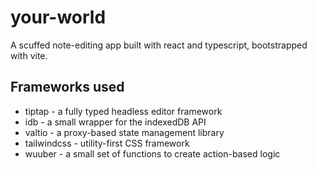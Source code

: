 # your-world
A scuffed note-editing app built with react and typescript, bootstrapped with vite.

## Frameworks used
- tiptap - a fully typed headless editor framework
- idb - a small wrapper for the indexedDB API
- valtio - a proxy-based state management library
- tailwindcss - utility-first CSS framework
- wuuber - a small set of functions to create action-based logic
